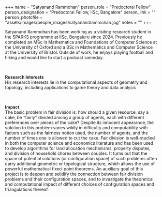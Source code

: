 +++
name = "Satyanand Rammohan"
person_role = "Predoctoral Fellow"
person_designation = "Predoctoral Fellow, IISc, Bangalore"
person_link = ""
person_photofile = "assets/images/people_images/satyanandrammohan.jpg"
notes = ""
+++


Satyanand Rammohan has been working as a visiting research student in the SPARKS programme at IISc, Bengaluru since 2024. Previously he completed an MSc in Mathematics and Foundations of Computer Science at the University of Oxford and a BSc in Mathematics and Computer Science at the University of Bristol.  Outside of work, he enjoys playing football and hiking and would like to start a podcast someday.

<br><br><b>Research Interests</b>
<br>
His research interests lie in the computational aspects of geometry and topology, including applications to game theory and data analysis 


<br><br><b>Impact</b><br> The basic problem in fair division is: how should a given resource, say a cake, be “fairly” divided among a group of agents, each with different preferences over pieces of the cake? Despite its innocent appearance, the solution to this problem varies wildly in difficulty and computability with factors such as the fairness notion used, the number of agents, and the number of times one is allowed to cut the cake. Fair division is well-studied in both the computer science and economics literature and has been used to develop algorithms for land allocation mechanisms, property disputes, and division of household chores between couples. It turns out that the space of potential solutions (or configuration space) of such problems often carry additional geometric or topological structure, which allows the use of powerful mathematical fixed-point theorems. An auxiliary goal of this project is to deepen and solidify the connection between fair division problems and their configuration spaces, and to investigate the theoretical and computational impact of different choices of configuration spaces and triangulations thereof.


